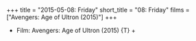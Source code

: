 +++
title = "2015-05-08: Friday"
short_title = "08: Friday"
films = ["Avengers: Age of Ultron (2015)"]
+++


* Film: Avengers: Age of Ultron (2015) {T} +
